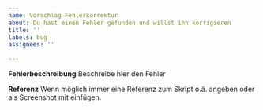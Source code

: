 ```yaml
---
name: Vorschlag Fehlerkorrektur
about: Du hast einen Fehler gefunden und willst ihn korrigieren
title: ''
labels: bug
assignees: ''

---
```


**Fehlerbeschreibung**
Beschreibe hier den Fehler

**Referenz**
Wenn möglich immer eine Referenz zum Skript o.ä. angeben oder als Screenshot mit einfügen.
